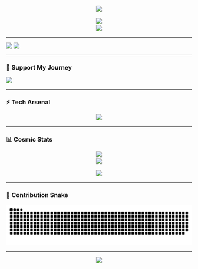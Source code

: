<p align="center">
  <img src="https://capsule-render.vercel.app/api?type=waving&color=7B2CBF&height=100&section=header&reversal=true&animation=twinkling">
</p>
<p align="center">
  <img src="https://github.com/7oSkaaa/7oSkaaa/blob/main/Images/about_me.gif?raw=true" width="100px">
  <br>
  <img src="https://readme-typing-svg.demolab.com?font=Orbitron&size=26&duration=4000&pause=1000&color=9D4EDD&center=true&vCenter=true&width=500&lines=Full-Stack+Developer;Open-Source+Enthusiast;Problem+Solver">
</p>

---

<p align="left">
  <img src="https://komarev.com/ghpvc/?username=dihaxn&label=Cosmic+Visitors&color=7B2CBF&style=flat-square">
  <a href="https://twitter.com/dihaxn">
    <img src="https://img.shields.io/twitter/follow/dihaxn?logo=twitter&style=for-the-badge&color=9D4EDD&labelColor=000000">
  </a>
</p>

---

### 🚀 Support My Journey
<p align="left">
  <a href="https://www.buymeacoffee.com/ihanlaknukl">
    <img src="https://img.shields.io/badge/Buy_Me_A_Coffee-FFDD00?style=for-the-badge&logo=buy-me-a-coffee&logoColor=black">
  </a>
</p>

---

### ⚡ Tech Arsenal
<p align="center">
  <img src="https://skillicons.dev/icons?i=aws,docker,cpp,cs,java,js,ts,css,html,tailwind,php,laravel,git,mongodb,mysql,nodejs,express,react,redux,spring,figma,postman,jenkins&perline=12">
</p>

---

### 📊 Cosmic Stats
<p align="center">
  <img src="https://github-readme-stats.vercel.app/api?username=dihaxn&show_icons=true&theme=dark&bg_color=0D1117&title_color=9D4EDD&icon_color=7B2CBF&text_color=FFFFFF&border_color=7B2CBF" width="49%">
<br/>
  <img src="https://github-readme-streak-stats.herokuapp.com?user=dihaxn&theme=dark&background=0D1117&border=7B2CBF&stroke=7B2CBF&dates=9D4EDD&ring=9D4EDD&fire=9D4EDD&currStreakNum=FFFFFF&sideNums=FFFFFF&currStreakLabel=9D4EDD" width="49%">
</p>

<p align="center">
  <img src="https://github-readme-stats.vercel.app/api/top-langs?username=dihaxn&layout=compact&theme=dark&bg_color=0D1117&title_color=9D4EDD&text_color=FFFFFF&border_color=7B2CBF">
</p>

---

### 🐍 Contribution Snake
<p align="center">
  <img src="https://raw.githubusercontent.com/Platane/snk/output/github-contribution-grid-snake.svg?user=dihaxn&color=7B2CBF&radius=15&colorA=9D4EDD&colorB=7B2CBF" alt="Contribution Snake">
</p>

---

<p align="center">
  <img src="https://capsule-render.vercel.app/api?type=waving&color=7B2CBF&height=120&section=footer&animation=twinkling">
</p>
